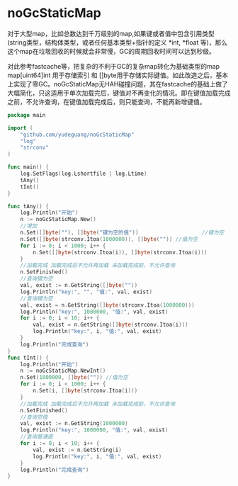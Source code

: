 # noGcStaticMap

对于大型map，比如总数达到千万级别的map,如果键或者值中包含引用类型(string类型，结构体类型，或者任何基本类型+指针的定义 *int, *float 等)，那么这个map在垃圾回收的时候就会非常慢，GC的周期回收时间可以达到秒级。

对此参考fastcache等，把复杂的不利于GC的复杂map转化为基础类型的map map[uint64]int 用于存储索引 和 []byte用于存储实际键值。如此改造之后，基本上实现了零GC。noGcStaticMap无HAH碰撞问题，其在fastcache的基础上做了大幅简化，只这适用于单次加载完后，键值对不再变化的情况。即在键值加载完成之前，不允许查询，在键值加载完成后，则只能查询，不能再新增键值。
```go
package main

import (
	"github.com/yudeguang/noGcStaticMap"
	"log"
	"strconv"
)

func main() {
	log.SetFlags(log.Lshortfile | log.Ltime)
	tAny()
	tInt()
}

func tAny() {
	log.Println("开始")
	n := noGcStaticMap.New()
	//增加
	n.Set([]byte(""), []byte("键为空的值"))                    //键为空
	n.Set([]byte(strconv.Itoa(1000000)), []byte("")) //值为空
	for i := 0; i < 1000; i++ {
		n.Set([]byte(strconv.Itoa(i)), []byte(strconv.Itoa(i)))
	}
	//加载完成 加载完成后不允许再加载 未加载完成前，不允许查询
	n.SetFinished()
	//查询键为空
	val, exist := n.GetString([]byte(""))
	log.Println("key:", "", "值:", val, exist)
	//查询键为空
	val, exist = n.GetString([]byte(strconv.Itoa(1000000)))
	log.Println("key:", 1000000, "值:", val, exist)
	for i := 0; i < 10; i++ {
		val, exist = n.GetString([]byte(strconv.Itoa(i)))
		log.Println("key:", i, "值:", val, exist)
	}
	log.Println("完成查询")
}
func tInt() {
	log.Println("开始")
	n := noGcStaticMap.NewInt()
	n.Set(1000000, []byte("")) //值为空
	for i := 0; i < 1000; i++ {
		n.Set(i, []byte(strconv.Itoa(i)))
	}
	//加载完成 加载完成后不允许再加载 未加载完成前，不允许查询
	n.SetFinished()
	//查询空值
	val, exist := n.GetString(1000000)
	log.Println("key:", 1000000, "值:", val, exist)
	//查询普通值
	for i := 0; i < 10; i++ {
		val, exist := n.GetString(i)
		log.Println("key:", i, "值:", val, exist)
	}
	log.Println("完成查询")
}

```
